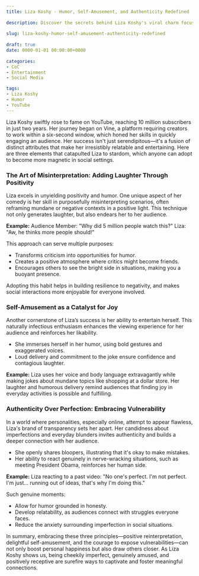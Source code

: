 ```yaml
---
title: Liza Koshy - Humor, Self-Amusement, and Authenticity Redefined
 
description: Discover the secrets behind Liza Koshy's viral charm focusing on humor, self-amusement, and authentic vulnerability. 
 
slug: liza-koshy-humor-self-amusement-authenticity-redefined
 
draft: true
date: 0000-01-01 00:00:00+0000
 
categories:
- CoC
- Entertainment
- Social Media

tags:
- Liza Koshy
- Humor 
- YouTube
---
```


Liza Koshy swiftly rose to fame on YouTube, reaching 10 million subscribers in just two years. Her journey began on Vine, a platform requiring creators to work within a six-second window, which honed her skills in quickly engaging an audience. Her success isn't just serendipitous—it's a fusion of distinct attributes that make her irresistibly relatable and entertaining. Here are three elements that catapulted Liza to stardom, which anyone can adopt to become more magnetic in social settings.

### The Art of Misinterpretation: Adding Laughter Through Positivity

Liza excels in unyielding positivity and humor. One unique aspect of her comedy is her skill in purposefully misinterpreting scenarios, often reframing mundane or negative contexts in a positive light. This technique not only generates laughter, but also endears her to her audience.

**Example:**
Audience Member: "Why did 5 million people watch this?"
Liza: "Aw, he thinks more people should!"

This approach can serve multiple purposes:

- Transforms criticism into opportunities for humor.
- Creates a positive atmosphere where critics might become friends.
- Encourages others to see the bright side in situations, making you a buoyant presence.

Adopting this habit helps in building resilience to negativity, and makes social interactions more enjoyable for everyone involved.

### Self-Amusement as a Catalyst for Joy

Another cornerstone of Liza’s success is her ability to entertain herself. This naturally infectious enthusiasm enhances the viewing experience for her audience and reinforces her likability.

- She immerses herself in her humor, using bold gestures and exaggerated voices.
- Loud delivery and commitment to the joke ensure confidence and contagious laughter.

**Example:** Liza uses her voice and body language extravagantly while making jokes about mundane topics like shopping at a dollar store. Her laughter and humorous delivery remind audiences that finding joy in everyday activities is possible and fulfilling.

### Authenticity Over Perfection: Embracing Vulnerability

In a world where personalities, especially online, attempt to appear flawless, Liza's brand of transparency sets her apart. Her candidness about imperfections and everyday blunders invites authenticity and builds a deeper connection with her audience.

- She openly shares bloopers, illustrating that it's okay to make mistakes.
- Her ability to react genuinely in nerve-wracking situations, such as meeting President Obama, reinforces her human side.

**Example:**
Liza reacting to a past video: "No one's perfect. I'm not perfect. I'm just... running out of ideas, that's why I'm doing this."

Such genuine moments:

- Allow for humor grounded in honesty.
- Develop relatability, as audiences connect with struggles everyone faces.
- Reduce the anxiety surrounding imperfection in social situations.

In summary, embracing these three principles—positive reinterpretation, delightful self-amusement, and the courage to expose vulnerabilities—can not only boost personal happiness but also draw others closer. As Liza Koshy shows us, being cheekily imperfect, genuinely amused, and positively receptive are surefire ways to captivate and foster meaningful connections.
